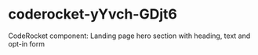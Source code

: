 # coderocket-yYvch-GDjt6
CodeRocket component: Landing page hero section with heading, text and opt-in form
